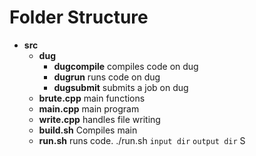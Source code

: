 # Folder Structure 
- **src**
    - **dug**
        - **dugcompile** compiles code on dug
        - **dugrun** runs code on dug
        - **dugsubmit** submits a job on dug
    - **brute.cpp** main functions
    - **main.cpp** main program
    - **write.cpp** handles file writing
    - **build.sh** Compiles main
    - **run.sh** runs code. ./run.sh `input dir` `output dir`
S